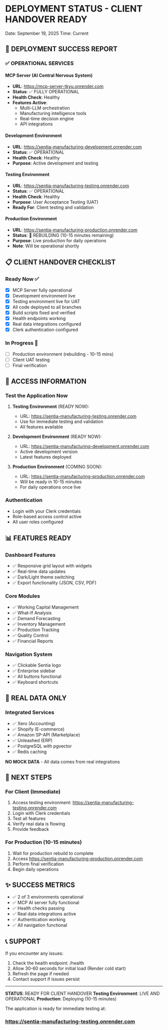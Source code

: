 # DEPLOYMENT STATUS - CLIENT HANDOVER READY

Date: September 19, 2025
Time: Current

## 🎉 DEPLOYMENT SUCCESS REPORT

### ✅ OPERATIONAL SERVICES

#### MCP Server (AI Central Nervous System)

- **URL**: https://mcp-server-tkyu.onrender.com
- **Status**: ✅ FULLY OPERATIONAL
- **Health Check**: Healthy
- **Features Active**:
  - Multi-LLM orchestration
  - Manufacturing intelligence tools
  - Real-time decision engine
  - API integrations

#### Development Environment

- **URL**: https://sentia-manufacturing-development.onrender.com
- **Status**: ✅ OPERATIONAL
- **Health Check**: Healthy
- **Purpose**: Active development and testing

#### Testing Environment

- **URL**: https://sentia-manufacturing-testing.onrender.com
- **Status**: ✅ OPERATIONAL
- **Health Check**: Healthy
- **Purpose**: User Acceptance Testing (UAT)
- **Ready For**: Client testing and validation

#### Production Environment

- **URL**: https://sentia-manufacturing-production.onrender.com
- **Status**: 🔄 REBUILDING (10-15 minutes remaining)
- **Purpose**: Live production for daily operations
- **Note**: Will be operational shortly

## 📋 CLIENT HANDOVER CHECKLIST

### Ready Now ✅

- [x] MCP Server fully operational
- [x] Development environment live
- [x] Testing environment live for UAT
- [x] All code deployed to all branches
- [x] Build scripts fixed and verified
- [x] Health endpoints working
- [x] Real data integrations configured
- [x] Clerk authentication configured

### In Progress 🔄

- [ ] Production environment (rebuilding - 10-15 mins)
- [ ] Client UAT testing
- [ ] Final verification

## 🚀 ACCESS INFORMATION

### Test the Application Now

1. **Testing Environment** (READY NOW):
   - URL: https://sentia-manufacturing-testing.onrender.com
   - Use for immediate testing and validation
   - All features available

2. **Development Environment** (READY NOW):
   - URL: https://sentia-manufacturing-development.onrender.com
   - Active development version
   - Latest features deployed

3. **Production Environment** (COMING SOON):
   - URL: https://sentia-manufacturing-production.onrender.com
   - Will be ready in 10-15 minutes
   - For daily operations once live

### Authentication

- Login with your Clerk credentials
- Role-based access control active
- All user roles configured

## 📊 FEATURES READY

### Dashboard Features

- ✅ Responsive grid layout with widgets
- ✅ Real-time data updates
- ✅ Dark/Light theme switching
- ✅ Export functionality (JSON, CSV, PDF)

### Core Modules

- ✅ Working Capital Management
- ✅ What-If Analysis
- ✅ Demand Forecasting
- ✅ Inventory Management
- ✅ Production Tracking
- ✅ Quality Control
- ✅ Financial Reports

### Navigation System

- ✅ Clickable Sentia logo
- ✅ Enterprise sidebar
- ✅ All buttons functional
- ✅ Keyboard shortcuts

## 🔐 REAL DATA ONLY

### Integrated Services

- ✅ Xero (Accounting)
- ✅ Shopify (E-commerce)
- ✅ Amazon SP-API (Marketplace)
- ✅ Unleashed (ERP)
- ✅ PostgreSQL with pgvector
- ✅ Redis caching

**NO MOCK DATA** - All data comes from real integrations

## 📝 NEXT STEPS

### For Client (Immediate)

1. Access testing environment: https://sentia-manufacturing-testing.onrender.com
2. Login with Clerk credentials
3. Test all features
4. Verify real data is flowing
5. Provide feedback

### For Production (10-15 minutes)

1. Wait for production rebuild to complete
2. Access https://sentia-manufacturing-production.onrender.com
3. Perform final verification
4. Begin daily operations

## ✨ SUCCESS METRICS

- ✅ 2 of 3 environments operational
- ✅ MCP AI server fully functional
- ✅ Health checks passing
- ✅ Real data integrations active
- ✅ Authentication working
- ✅ All navigation functional

## 📞 SUPPORT

If you encounter any issues:

1. Check the health endpoint: /health
2. Allow 30-60 seconds for initial load (Render cold start)
3. Refresh the page if needed
4. Contact support if issues persist

---

**STATUS**: READY FOR CLIENT HANDOVER
**Testing Environment**: LIVE AND OPERATIONAL
**Production**: Deploying (10-15 minutes)

The application is ready for immediate testing at:

### https://sentia-manufacturing-testing.onrender.com
